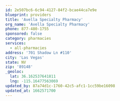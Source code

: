 ```yaml
---
id: 2e507bc6-6c94-4127-84f2-bcae44ca7e9e
blueprint: providers
title: 'Avella Specialty Pharmacy'
org_name: 'Avella Specialty Pharmacy'
phone: 877-480-1755
sponsored: false
category: pharmacies
services:
  - all-pharmacies
address: '701 Shadow Ln #110'
city: 'Las Vegas'
state: NV
zip: '89148'
_geoloc:
  lat: 36.162537641811
  lng: -115.16477563069
updated_by: 87a74d1c-1760-42c5-afc1-1cc59be16098
updated_at: 1662571700
---
```

